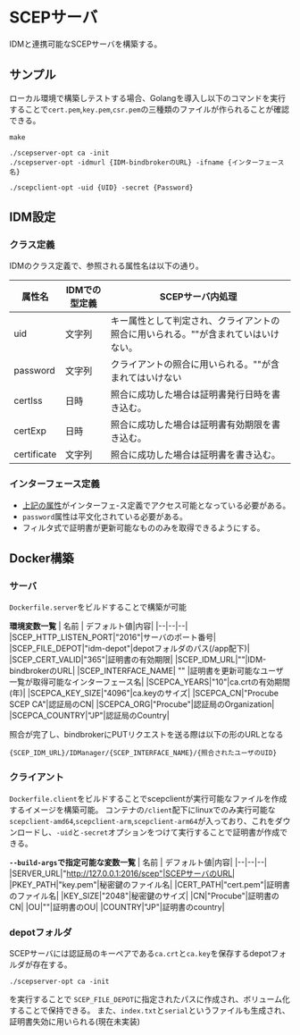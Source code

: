 # SCEPサーバ
IDMと連携可能なSCEPサーバを構築する。

## サンプル
ローカル環境で構築しテストする場合、Golangを導入し以下のコマンドを実行することで`cert.pem`,`key.pem`,`csr.pem`の三種類のファイルが作られることが確認できる。
```
make

./scepserver-opt ca -init
./scepserver-opt -idmurl {IDM-bindbrokerのURL} -ifname {インターフェース名}

./scepclient-opt -uid {UID} -secret {Password}
```

## IDM設定

### クラス定義
IDMのクラス定義で、参照される属性名は以下の通り。

| 属性名 | IDMでの型定義 | SCEPサーバ内処理 |
|--------|----|--------------|
| uid     |  文字列  | キー属性として判定され、クライアントの照合に用いられる。"\"が含まれていはいけない。 |
| password | 文字列| クライアントの照合に用いられる。"\"が含まれてはいけない |
| certIss | 日時 | 照合に成功した場合は証明書発行日時を書き込む。 |
|certExp | 日時 | 照合に成功した場合は証明書有効期限を書き込む。|
|certificate | 文字列 | 照合に成功した場合は証明書を書き込む。 |

### インターフェース定義
- [上記の属性](#クラス定義)がインターフェ-ス定義でアクセス可能となっている必要がある。
- `password`属性は平文化されている必要がある。
- フィルタ式で証明書が更新可能なもののみを取得できるようにする。

## Docker構築


### サーバ
`Dockerfile.server`をビルドすることで構築が可能

**環境変数一覧**
| 名前 | デフォルト値|内容|
|--|--|--|
|SCEP_HTTP_LISTEN_PORT|"2016"|サーバのポート番号|
|SCEP_FILE_DEPOT|"idm-depot"|depotフォルダのパス(/app配下)|
|SCEP_CERT_VALID|"365"|証明書の有効期限|
|SCEP_IDM_URL|""|IDM-bindbrokerのURL|
|SCEP_INTERFACE_NAME| "" |証明書を更新可能なユーザ一覧が取得可能なインターフェース名|
|SCEPCA_YEARS|"10"|ca.crtの有効期間(年)|
|SCEPCA_KEY_SIZE|"4096"|ca.keyのサイズ|
|SCEPCA_CN|"Procube SCEP CA"|認証局のCN|
|SCEPCA_ORG|"Procube"|認証局のOrganization|
|SCEPCA_COUNTRY|"JP"|認証局のCountry|

照合が完了し、bindbrokerにPUTリクエストを送る際は以下の形のURLとなる
```
{SCEP_IDM_URL}/IDManager/{SCEP_INTERFACE_NAME}/{照合されたユーザのUID}
```



### クライアント
`Dockerfile.client`をビルドすることでscepclientが実行可能なファイルを作成するイメージを構築可能。
コンテナの`/client`配下にlinuxでのみ実行可能な`scepclient-amd64`,`scepclient-arm`,`scepclient-arm64`が入っており、これをダウンロードし、`-uid`と`-secret`オプションをつけて実行することで証明書が作成できる。

**`--build-args`で指定可能な変数一覧**
| 名前 | デフォルト値|内容|
|--|--|--|
|SERVER_URL|"http://127.0.0.1:2016/scep"|SCEPサーバのURL|
|PKEY_PATH|"key.pem"|秘密鍵のファイル名|
|CERT_PATH|"cert.pem"|証明書のファイル名|
|KEY_SIZE|"2048"|秘密鍵のサイズ|
|CN|"Procube"|証明書のCN|
|OU|""|証明書のOU|
|COUNTRY|"JP"|証明書のcountry|

### depotフォルダ
SCEPサーバには認証局のキーペアである`ca.crt`と`ca.key`を保存するdepotフォルダが存在する。
```
./scepserver-opt ca -init
```
を実行することで
`SCEP_FILE_DEPOT`に指定されたパスに作成され、ボリューム化することで保持できる。
また、`index.txt`と`serial`というファイルも生成され、証明書失効に用いられる(現在未実装)
